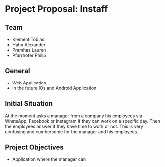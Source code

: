 # Project Proposal: Instaff

## Team

* Klement Tobias
* Hahn Alexander
* Pramhas Lauren
* Pfarrhofer Philip

## General

* Web Application
* in the future IOs and Android Application

## Initial Situation

At the moment asks a manager from a company his employees via WhatsApp, Facebook or Instagram if they can work on a specific day. 
Then the employees answer if they have time to work or not. This is very confusing and cumbersome for the manager and his employees.

## Project Objectives

* Application where the manager can 
